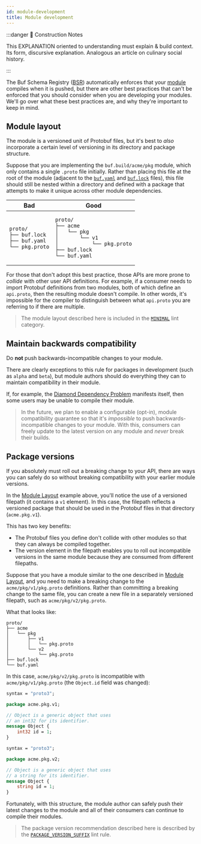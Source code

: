 ```yaml
---
id: module-development
title: Module development
---
```


:::danger 🚧 Construction Notes

This EXPLANATION oriented to understanding must explain & build context. Its form, discursive explanation. Analogous an
article on culinary social history.

:::

The Buf Schema Registry ([BSR](../../bsr/explanation)) automatically enforces that
your [module](../../bsr/explanation#modules) compiles when it is pushed, but there
are other best practices that can't be enforced that you should consider when
you are developing your modules. We'll go over what these best practices are,
and why they're important to keep in mind.

## Module layout

The module is a versioned unit of Protobuf files, but it's best to _also_
incorporate a certain level of versioning in its directory and package
structure.

Suppose that you are implementing the `buf.build/acme/pkg` module, which only
contains a single `.proto` file initially. Rather than placing this file at the
root of the module (adjacent to the
[`buf.yaml`](../../configuration/v1/buf-yaml.md) and
[`buf.lock`](../../configuration/v1/buf-lock.md) files), this file should still be
nested within a directory and defined with a package that attempts to make it
unique across other module dependencies.

<table>
<thead><tr><th>Bad</th><th>Good</th></tr></thead>
<tbody>
<tr><td>

```
proto/
├── buf.lock
├── buf.yaml
└── pkg.proto
```

</td><td>

```
proto/
├── acme
│   └── pkg
│       └── v1
│           └── pkg.proto
├── buf.lock
└── buf.yaml
```

</td></tr>
</tbody></table>

For those that don't adopt this best practice, those APIs are more prone to
_collide_ with other user API definitions. For example, if a consumer needs to
import Protobuf definitions from two modules, both of which define an
`api.proto`, then the resulting module doesn't compile. In other words, it's
impossible for the compiler to distinguish between what `api.proto` you are
referring to if there are multiple.

> The module layout described here is included in the
> [`MINIMAL`](../lint/reference/rules#minimal) lint category.

## Maintain backwards compatibility

Do **not** push backwards-incompatible changes to your module.

There are clearly exceptions to this rule for packages in development (such as
`alpha` and `beta`), but module authors should do everything they can to
maintain compatibility in their module.

If, for example, the
[Diamond Dependency Problem](https://en.wikipedia.org/wiki/Dependency_hell)
manifests itself, then some users may be unable to compile their module.

> In the future, we plan to enable a configurable (opt-in), module compatibility
> guarantee so that it's _impossible_ to push backwards-incompatible changes to
> your module. With this, consumers can freely update to the latest version on
> any module and _never_ break their builds.

## Package versions

If you absolutely must roll out a breaking change to your API, there are ways
you can safely do so without breaking compatibility with your earlier module
versions.

In the [Module Layout](#module-layout) example above, you'll notice the use of a
versioned filepath (it contains a `v1` element). In this case, the filepath
reflects a versioned package that should be used in the Protobuf files in that
directory (`acme.pkg.v1`).

This has two key benefits:

- The Protobuf files you define don't collide with other modules so that they
  can always be compiled together.
- The version element in the filepath enables you to roll out incompatible
  versions in the same module because they are consumed from different
  filepaths.

Suppose that you have a module similar to the one described in
[Module Layout](#module-layout), and you need to make a breaking change to the
`acme/pkg/v1/pkg.proto` definitions. Rather than committing a breaking change to
the same file, you can create a new file in a separately versioned filepath,
such as `acme/pkg/v2/pkg.proto`.

What that looks like:

```
proto/
├── acme
│   └── pkg
│       ├── v1
│       │   └── pkg.proto
│       └── v2
│           └── pkg.proto
├── buf.lock
└── buf.yaml
```

In this case, `acme/pkg/v2/pkg.proto` is incompatible with
`acme/pkg/v1/pkg.proto` (the `Object.id` field was changed):

```protobuf title="acme/pkg/v1/pkg.proto"
syntax = "proto3";

package acme.pkg.v1;

// Object is a generic object that uses
// an int32 for its identifier.
message Object {
    int32 id = 1;
}
```

```protobuf title="acme/pkg/v2/pkg.proto"
syntax = "proto3";

package acme.pkg.v2;

// Object is a generic object that uses
// a string for its identifier.
message Object {
    string id = 1;
}
```

Fortunately, with this structure, the module author can safely push their latest
changes to the module and all of their consumers can continue to compile their
modules.

> The package version recommendation described here is described by the
> [`PACKAGE_VERSION_SUFFIX`](../lint/reference/rules.md#package_version_suffix) lint rule.
